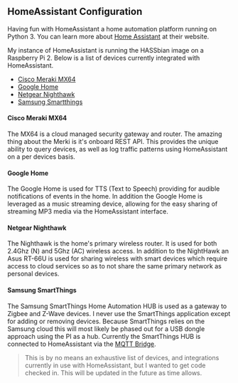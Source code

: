 ## HomeAssistant Configuration

Having fun with HomeAssistant a home automation platform running on Python 3.  You can learn more about [Home Assistant](https://home-assistant.io/) at their website.

My instance of HomeAssistant is running the HASSbian image on a Raspberry Pi 2.  Below is a list of devices currently integrated with HomeAssistant.

 - [Cisco Meraki MX64](#meraki)
 - [Google Home](#google)
 - [Netgear Nighthawk](#netgear)
 - [Samsung Smartthings](#smartthings)


#### <a name="meraki"></a>Cisco Meraki MX64

The MX64 is a cloud managed security gateway and router.  The amazing thing about the Merki is it's onboard REST API.  This provides the unique ability to query devices, as well as log traffic patterns using HomeAssistant on a per devices basis.

#### <a name="google"></a>Google Home

The Google Home is used for TTS (Text to Speech) providing for audible notifications of events in the home.  In addition the Google Home is leveraged as a music streaming device, allowing for the easy sharing of streaming MP3 media via the HomeAssistant interface.

#### <a name="netgear"></a>Netgear Nighthawk

The Nighthawk is the home's primary wireless router.  It is used for both 2.4Ghz (N) and 5Ghz (AC) wireless access.  In addition to the NightHawk an Asus RT-66U is used for sharing wireless with smart devices which require access to cloud services so as to not share the same primary network as personal devices.

#### <a name="smartthings"></a>Samsung SmartThings

The Samsung SmartThings Home Automation HUB is used as a gateway to Zigbee and Z-Wave devices.  I never use the SmartThings application except for adding or removing devices.  Because SmartThings relies on the Samsung cloud this will most likely be phased out for a USB dongle approach using the PI as a hub.  Currently the SmartThings HUB is connected to HomeAssistant via the [MQTT Bridge](https://github.com/stjohnjohnson/smartthings-mqtt-bridge).


> This is by no means an exhaustive list of  devices, and integrations currently in use with HomeAssistant, but I wanted to get code checked in.  This will be updated in the future as time allows.
